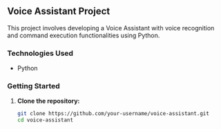 ## Voice Assistant Project

This project involves developing a Voice Assistant with voice recognition and command execution functionalities using Python.

### Technologies Used

- Python

### Getting Started

1. **Clone the repository:**
   ```sh
   git clone https://github.com/your-username/voice-assistant.git
   cd voice-assistant
   ```
